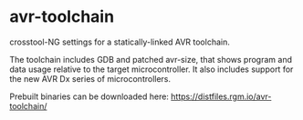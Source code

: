 # avr-toolchain

crosstool-NG settings for a statically-linked AVR toolchain.

The toolchain includes GDB and patched avr-size, that shows program and data usage relative to the target microcontroller. It also includes support for the new AVR Dx series of microcontrollers.

Prebuilt binaries can be downloaded here: https://distfiles.rgm.io/avr-toolchain/

